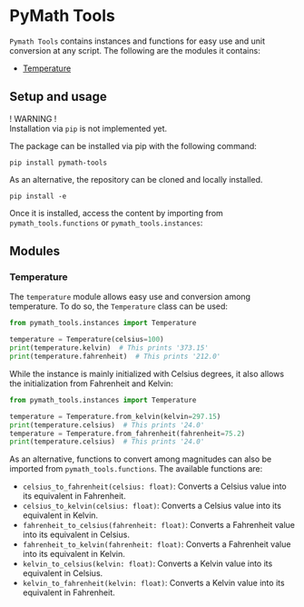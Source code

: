 # PyMath Tools

`Pymath Tools` contains instances and functions for easy use and unit conversion at any script.
The following are the modules it contains:

* [Temperature](#temperature)

## Setup and usage

! WARNING !<br>
Installation via `pip` is not implemented yet.

The package can be installed via pip with the following command:
```commandline
pip install pymath-tools
```

As an alternative, the repository can be cloned and locally installed.
```commandline
pip install -e
```

Once it is installed, access the content by importing from `pymath_tools.functions` or `pymath_tools.instances`:

## Modules
### Temperature

The `temperature` module allows easy use and conversion among temperature. 
To do so, the `Temperature` class can be used:

```python
from pymath_tools.instances import Temperature

temperature = Temperature(celsius=100)
print(temperature.kelvin)  # This prints '373.15'
print(temperature.fahrenheit)  # This prints '212.0'
```

While the instance is mainly initialized with Celsius degrees, it also allows the initialization from Fahrenheit and Kelvin:

```python
from pymath_tools.instances import Temperature

temperature = Temperature.from_kelvin(kelvin=297.15)
print(temperature.celsius)  # This prints '24.0'
temperature = Temperature.from_fahrenheit(fahrenheit=75.2)
print(temperature.celsius)  # This prints '24.0'
```

As an alternative, functions to convert among magnitudes can also be imported from `pymath_tools.functions`.
The available functions are:
- `celsius_to_fahrenheit(celsius: float)`: Converts a Celsius value into its equivalent in Fahrenheit.
- `celsius_to_kelvin(celsius: float)`: Converts a Celsius value into its equivalent in Kelvin.
- `fahrenheit_to_celsius(fahrenheit: float)`: Converts a Fahrenheit value into its equivalent in Celsius.
- `fahrenheit_to_kelvin(fahrenheit: float)`: Converts a Fahrenheit value into its equivalent in Kelvin.
- `kelvin_to_celsius(kelvin: float)`: Converts a Kelvin value into its equivalent in Celsius.
- `kelvin_to_fahrenheit(kelvin: float)`: Converts a Kelvin value into its equivalent in Fahrenheit.
